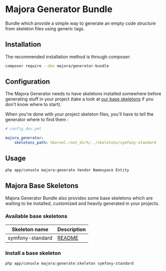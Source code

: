 # Majora Generator Bundle

Bundle which provide a simple way to generate an empty code structure from skeleton files using generic tags.



## Installation

The recommended installation method is through composer:

```bash
composer require --dev majora/generator-bundle
```



## Configuration

The Majora Generator needs to have skeletons installed somewhere before generating stuff in your project (take a look at [our base skeletons](#majora-base-skeletons) if you don't know where to start).

When you're done with your project skeleton files, you'll have to tell the generator where to find them :

```yml
# config_dev.yml

majora_generator:
    skeletons_path: %kernel.root_dir%/../skeletons/symfony-standard
```



## Usage

```bash
php app/console majora:generate Vendor Namespace Entity
```



## Majora Base Skeletons

Majora Generator Bundle also provides some base skeletons which are waiting to be installed, customized and heavily generated in your projects.


### Available base skeletons

| Skeleton name | Description |
|:-------------:|-------------|
| symfony-standard | [README](src/Majora/Bundle/GeneratorBundle/Resources/skeletons/symfony-standard) |


### Install a base skeleton

```bash
php app/console majora:generate:skeleton symfony-standard
```
